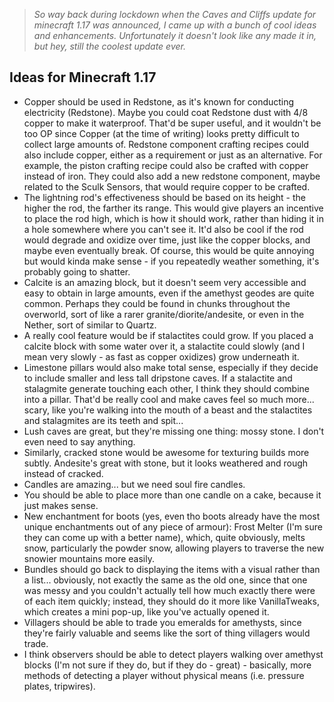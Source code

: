 > *So way back during lockdown when the Caves and Cliffs update for minecraft 1.17 was announced, I came up with a bunch of cool ideas and enhancements. Unfortunately it doesn't look like any made it in, but hey, still the coolest update ever.*


## Ideas for Minecraft 1.17

- Copper should be used in Redstone, as it's known for conducting electricity (Redstone). Maybe you could coat Redstone dust with 4/8 copper to make it waterproof. That'd be super useful, and it wouldn't be too OP since Copper (at the time of writing) looks pretty difficult to collect large amounts of. Redstone component crafting recipes could also include copper, either as a requirement or just as an alternative. For example, the piston crafting recipe could also be crafted with copper instead of iron. They could also add a new redstone component, maybe related to the Sculk Sensors, that would require copper to be crafted.
- The lightning rod's effectiveness should be based on its height - the higher the rod, the farther its range. This would give players an incentive to place the rod high, which is how it should work, rather than hiding it in a hole somewhere where you can't see it. It'd also be cool if the rod would degrade and oxidize over time, just like the copper blocks, and maybe even eventually break. Of course, this would be quite annoying but would kinda make sense - if you repeatedly weather something, it's probably going to shatter.
- Calcite is an amazing block, but it doesn't seem very accessible and easy to obtain in large amounts, even if the amethyst geodes are quite common. Perhaps they could be found in chunks throughout the overworld, sort of like a rarer granite/diorite/andesite, or even in the Nether, sort of similar to Quartz.
- A really cool feature would be if stalactites could grow. If you placed a calcite block with some water over it, a stalactite could slowly (and I mean very slowly - as fast as copper oxidizes) grow underneath it.
- Limestone pillars would also make total sense, especially if they decide to include smaller and less tall dripstone caves. If a stalactite and stalagmite generate touching each other, I think they should combine into a pillar. That'd be really cool and make caves feel so much more... scary, like you're walking into the mouth of a beast and the stalactites and stalagmites are its teeth and spit...
- Lush caves are great, but they're missing one thing: mossy stone. I don't even need to say anything.
- Similarly, cracked stone would be awesome for texturing builds more subtly. Andesite's great with stone, but it looks weathered and rough instead of cracked.
- Candles are amazing... but we need soul fire candles.
- You should be able to place more than one candle on a cake, because it just makes sense.
- New enchantment for boots (yes, even tho boots already have the most unique enchantments out of any piece of armour): Frost Melter (I'm sure they can come up with a better name), which, quite obviously, melts snow, particularly the powder snow, allowing players to traverse the new snowier mountains more easily.
- Bundles should go back to displaying the items with a visual rather than a list... obviously, not exactly the same as the old one, since that one was messy and you couldn't actually tell how much exactly there were of each item quickly; instead, they should do it more like VanillaTweaks, which creates a mini pop-up, like you've actually opened it.
- Villagers should be able to trade you emeralds for amethysts, since they're fairly valuable and seems like the sort of thing villagers would trade.
- I think observers should be able to detect players walking over amethyst blocks (I'm not sure if they do, but if they do - great) - basically, more methods of detecting a player without physical means (i.e. pressure plates, tripwires).